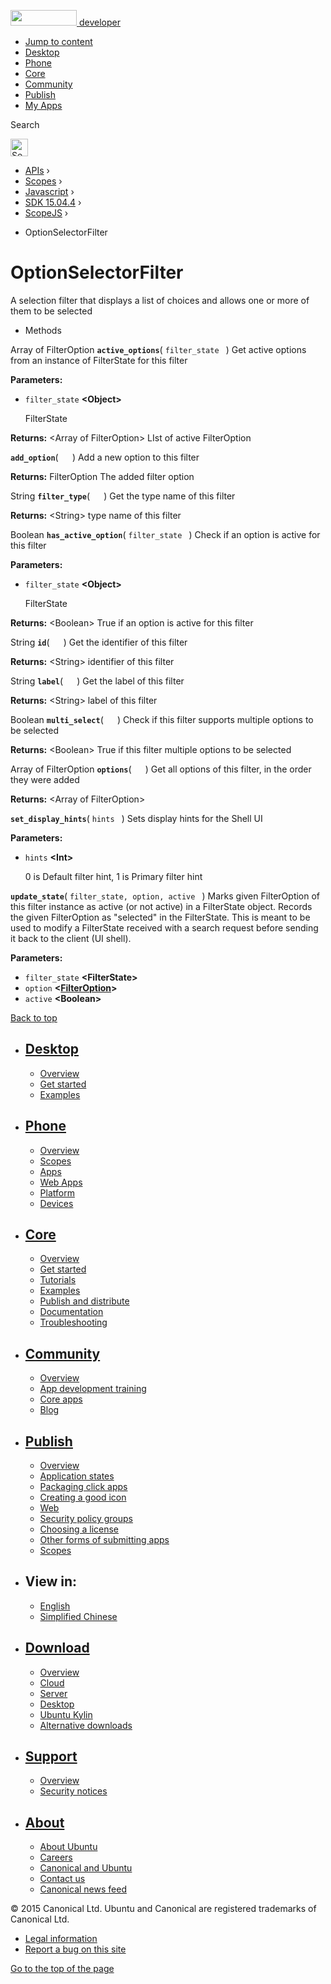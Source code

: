 <a href="https://developer.ubuntu.com/" class="logo-ubuntu"><img src="https://developer.ubuntu.com/assets/sites/ubuntu/latest/u/img/logos/logo-ubuntu-orange.svg" width="106" height="25" /> <span>developer</span></a>

-   [Jump to content](index.html#main-content)
-   [Desktop](https://developer.ubuntu.com/en/desktop/)
-   [Phone](https://developer.ubuntu.com/en/phone/)
-   [Core](https://developer.ubuntu.com/core)
-   [Community](https://developer.ubuntu.com/en/community/)
-   [Publish](https://developer.ubuntu.com/en/publish/)
-   [My Apps](https://myapps.developer.ubuntu.com/)

Search

<img src="https://developer.ubuntu.com/assets/sites/ubuntu/latest/u/img/search-white.svg" alt="Search" height="28" />

-   [APIs](../../../../index.html) ›
-   [Scopes](../../../index.html) ›
-   [Javascript](../../index.html) ›
-   [SDK 15.04.4](../index.html) ›
-   [ScopeJS](../ScopeJS/index.html) ›

<!-- -->

-   OptionSelectorFilter

OptionSelectorFilter
====================

A selection filter that displays a list of choices and allows one or more of them to be selected

-   Methods

<span id="active_options"></span>
Array of FilterOption **`active_options`**( `filter_state ` )
Get active options from an instance of FilterState for this filter

**Parameters:**
-   `filter_state` **&lt;Object&gt;**

    FilterState

**Returns:** &lt;Array of FilterOption&gt;
LIst of active FilterOption

<span id="add_option"></span>
**`add_option`**( `  ` )
Add a new option to this filter

**Returns:**
FilterOption The added filter option

<span id="filter_type"></span>
String **`filter_type`**( `  ` )
Get the type name of this filter

**Returns:** &lt;String&gt;
type name of this filter

<span id="has_active_option"></span>
Boolean **`has_active_option`**( `filter_state ` )
Check if an option is active for this filter

**Parameters:**
-   `filter_state` **&lt;Object&gt;**

    FilterState

**Returns:** &lt;Boolean&gt;
True if an option is active for this filter

<span id="id"></span>
String **`id`**( `  ` )
Get the identifier of this filter

**Returns:** &lt;String&gt;
identifier of this filter

<span id="label"></span>
String **`label`**( `  ` )
Get the label of this filter

**Returns:** &lt;String&gt;
label of this filter

<span id="multi_select"></span>
Boolean **`multi_select`**( `  ` )
Check if this filter supports multiple options to be selected

**Returns:** &lt;Boolean&gt;
True if this filter multiple options to be selected

<span id="options"></span>
Array of FilterOption **`options`**( `  ` )
Get all options of this filter, in the order they were added

**Returns:** &lt;Array of FilterOption&gt;

<span id="set_display_hints"></span>
**`set_display_hints`**( `hints ` )
Sets display hints for the Shell UI

**Parameters:**
-   `hints` **&lt;Int&gt;**

    0 is Default filter hint, 1 is Primary filter hint

<span id="update_state"></span>
**`update_state`**( `filter_state, option, active ` )
Marks given FilterOption of this filter instance as active (or not active) in a FilterState object. Records the given FilterOption as "selected" in the FilterState. This is meant to be used to modify a FilterState received with a search request before sending it back to the client (UI shell).

**Parameters:**
-   `filter_state` **&lt;FilterState&gt;**
-   `option` **&lt;<a href="../ScopeJS.FilterOption/index.html" class="crosslink">FilterOption</a>&gt;**
-   `active` **&lt;Boolean&gt;**

[Back to top](index.html#)

-   [Desktop](https://developer.ubuntu.com/en/desktop/)
    ---------------------------------------------------

    -   [Overview](https://developer.ubuntu.com/en/desktop/)
    -   [Get started](http://snapcraft.io/?utm_source=developer.ubuntu.com&utm_medium=devportal&utm_term=snaps%20snapcraft%20desktop&utm_content=menu&utm_campaign=duc_snappers)
    -   [Examples](https://github.com/ubuntu/snappy-playpen)

-   [Phone](https://developer.ubuntu.com/en/phone/)
    -----------------------------------------------

    -   [Overview](https://developer.ubuntu.com/en/phone/)
    -   [Scopes](https://developer.ubuntu.com/en/phone/scopes/)
    -   [Apps](https://developer.ubuntu.com/en/phone/apps/)
    -   [Web Apps](https://developer.ubuntu.com/en/phone/web/)
    -   [Platform](https://developer.ubuntu.com/en/phone/platform/)
    -   [Devices](https://developer.ubuntu.com/en/phone/devices/)

-   [Core](https://developer.ubuntu.com/core)
    -----------------------------------------

    -   [Overview](https://developer.ubuntu.com/core)
    -   [Get started](https://developer.ubuntu.com/core/get-started)
    -   [Tutorials](https://developer.ubuntu.com/core/tutorials)
    -   [Examples](https://developer.ubuntu.com/core/examples)
    -   [Publish and distribute](https://developer.ubuntu.com/core/publish-and-distribute)
    -   [Documentation](https://developer.ubuntu.com/core/documentation)
    -   [Troubleshooting](https://developer.ubuntu.com/core/troubleshooting)

-   [Community](https://developer.ubuntu.com/en/community/)
    -------------------------------------------------------

    -   [Overview](https://developer.ubuntu.com/en/community/)
    -   [App development training](https://developer.ubuntu.com/en/community/training/)
    -   [Core apps](https://developer.ubuntu.com/en/community/core-apps/)
    -   [Blog](https://developer.ubuntu.com/en/community/blog/)

-   [Publish](https://developer.ubuntu.com/en/publish/)
    ---------------------------------------------------

    -   [Overview](https://developer.ubuntu.com/en/publish/)
    -   [Application states](https://developer.ubuntu.com/en/publish/application-states/)
    -   [Packaging click apps](https://developer.ubuntu.com/en/publish/packaging-click-apps/)
    -   [Creating a good icon](https://developer.ubuntu.com/en/publish/creating-a-good-icon/)
    -   [Web](https://developer.ubuntu.com/en/publish/web/)
    -   [Security policy groups](https://developer.ubuntu.com/en/publish/security-policy-groups/)
    -   [Choosing a license](https://developer.ubuntu.com/en/publish/choosing-a-license/)
    -   [Other forms of submitting apps](https://developer.ubuntu.com/en/publish/other-forms-of-submitting-apps/)
    -   [Scopes](https://developer.ubuntu.com/en/publish/scopes/)

-   View in:
    --------

    -   [English](index.html "Change to language: English")
    -   [Simplified Chinese](index.html "Change to language: Simplified Chinese")

-   [Download](http://ubuntu.com/download/)
    ---------------------------------------

    -   [Overview](http://ubuntu.com/download)
    -   [Cloud](http://ubuntu.com/download/cloud)
    -   [Server](http://ubuntu.com/download/server)
    -   [Desktop](http://ubuntu.com/download/desktop)
    -   [Ubuntu Kylin](http://ubuntu.com/download/ubuntu-kylin)
    -   [Alternative downloads](http://ubuntu.com/download/alternative-downloads)

-   [Support](http://ubuntu.com/support/)
    -------------------------------------

    -   [Overview](http://ubuntu.com/support)
    -   [Security notices](http://www.ubuntu.com/usn/)

-   [About](http://ubuntu.com/about/)
    ---------------------------------

    -   [About Ubuntu](http://ubuntu.com/about/about-ubuntu)
    -   [Careers](http://www.canonical.com/careers)
    -   [Canonical and Ubuntu](http://ubuntu.com/about/canonical-and-ubuntu)
    -   [Contact us](http://ubuntu.com/about/contact-us)
    -   [Canonical news feed](http://insights.ubuntu.com/feed/)

© 2015 Canonical Ltd. Ubuntu and Canonical are registered trademarks of Canonical Ltd.

-   [Legal information](http://www.ubuntu.com/legal)
-   [Report a bug on this site](https://bugs.launchpad.net/developer-ubuntu-com/)

<span class="accessibility-aid">[Go to the top of the page](index.html#)</span>
